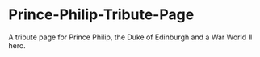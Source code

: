 # Prince-Philip-Tribute-Page

A tribute page for Prince Philip, the Duke of Edinburgh and a War World II hero.
